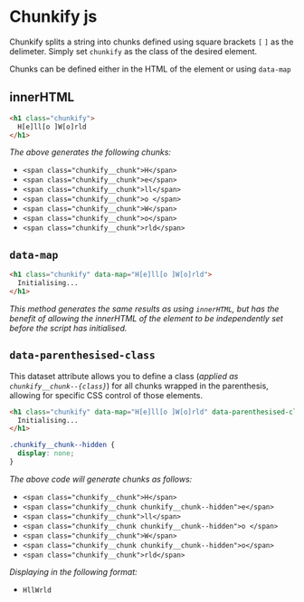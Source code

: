 # Chunkify js

Chunkify splits a string into chunks defined using square brackets `[` `]` as
the delimeter. Simply set `chunkify` as the class of the desired element.

Chunks can be defined either in the HTML of the element or using `data-map`

## innerHTML

```html
<h1 class="chunkify">
  H[e]ll[o ]W[o]rld
</h1>
```
*The above generates the following chunks:*

- `<span class="chunkify__chunk">H</span>`
- `<span class="chunkify__chunk">e</span>`
- `<span class="chunkify__chunk">ll</span>`
- `<span class="chunkify__chunk">o </span>`
- `<span class="chunkify__chunk">W</span>`
- `<span class="chunkify__chunk">o</span>`
- `<span class="chunkify__chunk">rld</span>`

## `data-map`

```html
<h1 class="chunkify" data-map="H[e]ll[o ]W[o]rld">
  Initialising...
</h1>
```
*This method generates the same results as using `innerHTML`, but has the
benefit of allowing the innerHTML of the element to be independently set before
the script has initialised.*

## `data-parenthesised-class`

This dataset attribute allows you to define a class (*applied as
`chunkify__chunk--{class}`*) for all chunks wrapped in the parenthesis,
 allowing for specific CSS control of those elements.

```html
<h1 class="chunkify" data-map="H[e]ll[o ]W[o]rld" data-parenthesised-class="hidden">
  Initialising...
</h1>
```
```css
.chunkify__chunk--hidden {
  display: none;
}
```
*The above code will generate chunks as follows:*

- `<span class="chunkify__chunk">H</span>`
- `<span class="chunkify__chunk chunkify__chunk--hidden">e</span>`
- `<span class="chunkify__chunk">ll</span>`
- `<span class="chunkify__chunk chunkify__chunk--hidden">o </span>`
- `<span class="chunkify__chunk">W</span>`
- `<span class="chunkify__chunk chunkify__chunk--hidden">o</span>`
- `<span class="chunkify__chunk">rld</span>`


*Displaying in the following format:*

- `HllWrld`
